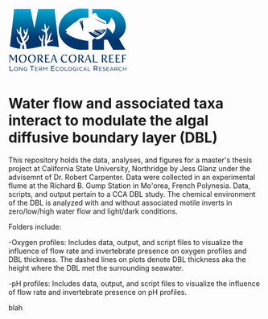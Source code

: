 # ![](images.jpeg)

# Water flow and associated taxa interact to modulate the algal diffusive boundary layer (DBL)

This repository holds the data, analyses, and figures for a master's thesis project at California State University, Northridge by Jess Glanz under the advisemnt of Dr. Robert Carpenter. Data were collected in an experimental flume at the Richard B. Gump Station in Mo'orea, French Polynesia. Data, scripts, and output pertain to a CCA DBL study. The chemical environment of the DBL is analyzed with and without associated motile inverts in zero/low/high water flow and light/dark conditions.


Folders include:

-Oxygen profiles: Includes data, output, and script files to visualize the influence of flow rate and invertebrate presence on oxygen profiles and DBL thickness. The dashed lines on plots denote DBL thickness aka the height where the DBL met the surrounding seawater.

-pH profiles: Includes data, output, and script files to visualize the influence of flow rate and invertebrate presence on pH profiles.

blah
